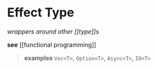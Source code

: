 # Effect Type

_wrappers around other [[type]]s_

**see** [[functional programming]]

> **examples** `Vec<T>`, `Option<T>`, `Async<T>`, `IO<T>`
